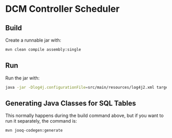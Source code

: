 # DCM Controller Scheduler

## Build

Create a runnable jar with:
```bash
mvn clean compile assembly:single
```

## Run

Run the jar with:
```bash
java -jar -Dlog4j.configurationFile=src/main/resources/log4j2.xml target/scheduler-1.0-SNAPSHOT-jar-with-dependencies.jar [OPTIONS]
```

## Generating Java Classes for SQL Tables

This normally happens during the build command above, but if you want to run it
separately, the command is:
```bash
mvn jooq-codegen:generate
```
